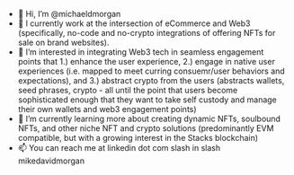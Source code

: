 - 👋 Hi, I’m @michaeldmorgan
- 🔨 I currently work at the intersection of eCommerce and Web3 (specifically, no-code and no-crypto integrations of offering NFTs for sale on brand websites).
- 👀 I’m interested in integrating Web3 tech in seamless engagement points that 1.) enhance the user experience, 2.) engage in native user experiences (i.e. mapped to meet curring consuemr/user behaviors and expectations), and 3.) abstract crypto from the users (abstracts wallets, seed phrases, crypto - all until the point that users become sophisticated enough that they want to take self custody and manage their own wallets and web3 engagement points)
- 🌱 I’m currently learning more about creating dynamic NFTs, soulbound NFTs, and other niche NFT and crypto solutions (predominantly EVM compatible, but with a growing interest in the Stacks blockchain)
- 📫 You can reach me at linkedin dot com slash in slash mikedavidmorgan

